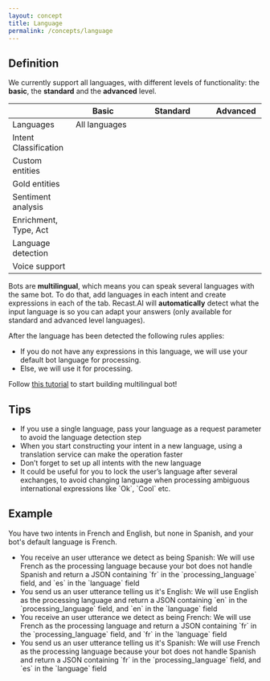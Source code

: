 ```yaml
---
layout: concept
title: Language
permalink: /concepts/language
---
```


## Definition
We currently support all languages, with different levels of functionality: the **basic**, the **standard** and the **advanced** level.

<table class="mb3">
    <thead>
    <tr>
        <th width="25%"></th>
        <th>Basic</th>
        <th width="30%">Standard</th>
        <th>Advanced</th>
    </tr>
    </thead>
    <tbody>
    <tr>
        <td>Languages</td>
        <td>All languages</td>
        <td><span class="flag-icon flag-icon-sa m1"></span><span class="flag-icon flag-icon-ct m1"></span><span
                class="flag-icon flag-icon-dk m1"></span><span class="flag-icon flag-icon-fi m1"></span><span
                class="flag-icon flag-icon-in m1"></span><span class="flag-icon flag-icon-it m1"></span><span
                class="flag-icon flag-icon-jp m1"></span><span class="flag-icon flag-icon-kr m1"></span><span
                class="flag-icon flag-icon-no m1"></span><span class="flag-icon flag-icon-nl m1"></span><span
                class="flag-icon flag-icon-pl m1"></span><span class="flag-icon flag-icon-pt m1"></span><span
                class="flag-icon flag-icon-ru m1"></span><span class="flag-icon flag-icon-se m1"></span><span
                class="flag-icon flag-icon-cn m1"></span></td>
        <td><span class="flag-icon flag-icon-gb m1"></span><span class="flag-icon flag-icon-fr m1"></span><span
                class="flag-icon flag-icon-es m1"></span><span class="flag-icon flag-icon-de m1"></span></td>
    </tr>
    <tr>
        <td>Intent Classification</td>
        <td><i class="c-blue-500 ion-md-checkmark-circle"></i></td>
        <td><i class="c-blue-500 ion-md-checkmark-circle"></i></td>
        <td><i class="c-blue-500 ion-md-checkmark-circle"></i></td>
    </tr>
    <tr>
        <td>Custom entities</td>
        <td><i class="c-blue-500 ion-md-checkmark-circle"></i></td>
        <td><i class="c-blue-500 ion-md-checkmark-circle"></i></td>
        <td><i class="c-blue-500 ion-md-checkmark-circle"></i></td>
    </tr>
    <tr>
        <td>Gold entities</td>
        <td><i class="c-grey-400 ion-md-close"></i></td>
        <td><i class="c-grey-400 ion-md-close"></i></td>
        <td><i class="c-blue-500 ion-md-checkmark-circle"></i></td>
    </tr>
    <tr>
        <td>Sentiment analysis</td>
        <td><i class="c-grey-400 ion-md-close"></i></td>
        <td><i class="c-grey-400 ion-md-close"></i></td>
        <td><i class="c-blue-500 ion-md-checkmark-circle"></i></td>
    </tr>
    <tr>
        <td>Enrichment, Type, Act</td>
        <td><i class="c-grey-400 ion-md-close"></i></td>
        <td><i class="c-grey-400 ion-md-close"></i></td>
        <td><i class="c-blue-500 ion-md-checkmark-circle"></i></td>
    </tr>
    <tr>
        <td>Language detection</td>
        <td><i class="c-grey-400 ion-md-close"></i></td>
        <td><i class="c-blue-500 ion-md-checkmark-circle"></i></td>
        <td><i class="c-blue-500 ion-md-checkmark-circle"></i></td>
    </tr>
    <tr>
        <td>Voice support</td>
        <td><i class="c-grey-400 ion-md-close"></i></td>
        <td><i class="c-blue-500 ion-md-checkmark-circle"></i></td>
        <td><i class="c-blue-500 ion-md-checkmark-circle"></i></td>
    </tr>
    </tbody>
</table>

Bots are **multilingual**, which means you can speak several languages with the same bot.
To do that, add languages in each intent and create expressions in each of the tab. Recast.AI will **automatically** detect what the input language is so you can adapt your answers (only available for standard and advanced level languages).

After the language has been detected the following rules applies:
* If you do not have any expressions in this language, we will use your default bot language for processing.
* Else, we will use it for processing.

Follow [this tutorial](https://recast.ai/blog/build-multilingual-bot-hour/) to start building multilingual bot!

## Tips
* If you use a single language, pass your language as a request parameter to avoid the language detection step
* When you start constructing your intent in a new language, using a translation service can make the operation faster
* Don’t forget to set up all intents with the new language
* It could be useful for you to lock the user’s language after several exchanges, to avoid changing language when processing ambiguous international expressions like \`Ok\`,  \`Cool\` etc.

## Example
You have two intents in French and English, but none in Spanish, and your bot's default language is French.
* You receive an user utterance we detect as being Spanish:
We will use French as the processing language because your bot does not handle Spanish and return a JSON containing \`fr\` in the \`processing_language\` field, and \`es\` in the \`language\` field
* You send us an user utterance telling us it's English:
We will use English as the processing language and return a JSON containing \`en\` in the \`processing_language\` field, and \`en\` in the \`language\` field
* You receive an user utterance we detect as being French:
We will use French as the processing language and return a JSON containing \`fr\` in the \`processing_language\` field, and \`fr\` in the \`language\` field
* You send us an user utterance telling us it's Spanish:
We will use French as the processing language because your bot does not handle Spanish and return a JSON containing \`fr\` in the \`processing_language\` field, and \`es\` in the \`language\` field

